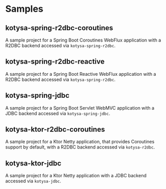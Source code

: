 # Samples

## kotysa-spring-r2dbc-coroutines

A sample project for a Spring Boot Coroutines WebFlux application with a R2DBC backend accessed via `kotysa-spring-r2dbc`.

## kotysa-spring-r2dbc-reactive

A sample project for a Spring Boot Reactive WebFlux application with a R2DBC backend accessed via `kotysa-spring-r2dbc`.

## kotysa-spring-jdbc

A sample project for a Spring Boot Servlet WebMVC application with a JDBC backend accessed via `kotysa-spring-jdbc`.

## kotysa-ktor-r2dbc-coroutines

A sample project for a Ktor Netty application, that provides Coroutines support by default, with a R2DBC backend accessed via `kotysa-r2dbc`.

## kotysa-ktor-jdbc

A sample project for a Ktor Netty application with a JDBC backend accessed via `kotysa-jdbc`.
